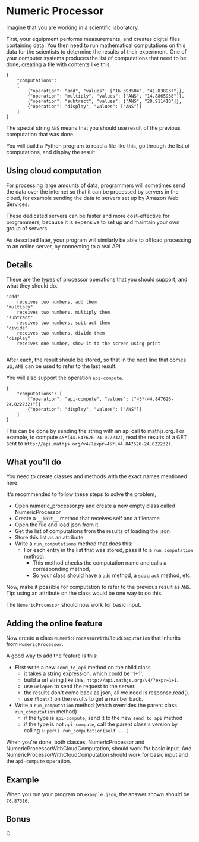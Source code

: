 # Numeric Processor

Imagine that you are working in a scientific laboratory.

First, your equipment performs measurements, and creates digital files containing data. You then need to run mathematical computations on this data for the scientists to determine the results of their experiment. One of your computer systems produces the list of computations that need to be done, creating a file with contents like this,

```
{
    "computations":
    [
        {"operation": "add", "values": ["16.393504", "41.838937"]},
        {"operation": "multiply", "values": ["ANS", "14.8865938"]},
        {"operation": "subtract", "values": ["ANS", "28.911410"]},
        {"operation": "display", "values": ["ANS"]}
    ]
}
```

The special string `ANS` means that you should use result of the previous computation that was done.

You will build a Python program to read a file like this, go through the list of computations, and display the result.

## Using cloud computation

For processing large amounts of data, programmers will sometimes send the data over the internet so that it can be processed by servers in the cloud, for example sending the data to servers set up by Amazon Web Services.

These dedicated servers can be faster and more cost-effective for programmers, because it is expensive to set up and maintain your own group of servers.

As described later, your program will similarly be able to offload processing to an online server, by connecting to a real API.

## Details

These are the types of processor operations that you should support, and what they should do.


```
"add"
    receives two numbers, add them
"multiply"
    receives two numbers, multiply them
"subtract"
    receives two numbers, subtract them
"divide"
    receives two numbers, divide them
"display"
    receives one number, show it to the screen using print


```

After each, the result should be stored, so that in the next line that comes up, `ANS` can be used to refer to the last result.

You will also support the operation `api-compute`.

```
{
    "computations": [
        {"operation": "api-compute", "values": ["45*(44.847626-24.022232)"]}
        {"operation": "display", "values": ["ANS"]}
    ]
}

```

This can be done by sending the string with an api call to mathjs.org. For example, to compute `45*(44.847626-24.022232)`, read the results of a GET sent to `http://api.mathjs.org/v4/?expr=45*(44.847626-24.022232)`.

## What you'll do

You need to create classes and methods with the exact names mentioned here.

It's recommended to follow these steps to solve the problem,

* Open numeric_processor.py and create a new empty class called NumericProcessor
* Create a `__init__` method that receives self and a filename
* Open the file and load json from it
* Get the list of computations from the results of loading the json
* Store this list as an attribute
* Write a `run_computations` method that does this:
    * For each entry in the list that was stored, pass it to a `run_computation` method:
        * This method checks the computation name and calls a corresponding method,
        * So your class should have a `add` method, a `subtract` method, etc.

Now, make it possible for computation to refer to the previous result as `ANS`. Tip: using an attribute on the class would be one way to do this.

The `NumericProcessor` should now work for basic input.

## Adding the online feature

Now create a class `NumericProcessorWithCloudComputation` that inherits from `NumericProcessor`.

A good way to add the feature is this:

* First write a new `send_to_api` method on the child class
    * it takes a string expression, which could be '1+1'.
    * build a url string like this, `http://api.mathjs.org/v4/?expr=1+1`.
    * use `urlopen` to send the request to the server.
    * the results don't come back as json, all we need is response.read().
    * use `float()` on the results to get a number back.
* Write a `run_computation` method (which overrides the parent class `run_computation` method)
    * if the type is `api-compute`, send it to the new `send_to_api` method
    * if the type is not `api-compute`, call the parent class's version by calling `super().run_computation(self ...)`

When you're done, both classes, NumericProcessor and NumericProcessorWithCloudComputation, should work for basic input. And NumericProcessorWithCloudComputation should work for basic input and the `api-compute` operation.

## Example

When you run your program on `example.json`, the answer shown should be `76.87316`.

## Bonus
C
